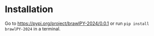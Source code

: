 # Installation
Go to https://pypi.org/project/brawlPY-2024/0.0.1 or run `pip install brawlPY-2024` in a terminal.
